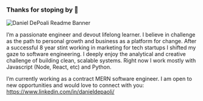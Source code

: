 ### Thanks for stoping by 👋

<img src="https://ddpgithubprojects.s3-us-west-2.amazonaws.com/GitHero.jpg" alt="Daniel DePoali Readme Banner">

I’m a passionate engineer and devout lifelong learner.  I believe in challenge as the path to personal growth and business as a platform for change.  After a successful 8 year stint working in marketing for tech startups I shifted my gaze to software engineering.  I deeply enjoy the analytical and creative challenge of building clean, scalable systems.  Right now I work mostly with Javascript (Node, React, etc) and Python.

I’m currently working as a contract MERN software engineer.  I am open to new opportunities and would love to connect with you:  https://www.linkedin.com/in/danieldepaoli/

<!--
**DanDePaoli/DanDePaoli** is a ✨ _special_ ✨ repository because its `README.md` (this file) appears on your GitHub profile.

Here are some ideas to get you started:

- 🔭 I’m currently working on ...
- 🌱 I’m currently learning ...
- 👯 I’m looking to collaborate on ...
- 🤔 I’m looking for help with ...
- 💬 Ask me about ...
- 📫 How to reach me: ...
- 😄 Pronouns: ...
- ⚡ Fun fact: ...
-->

